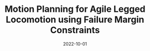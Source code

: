 ---
title: "Motion Planning for Agile Legged Locomotion using Failure Margin Constraints"
collection: publications
permalink: /publication/2022-10-01-Motion-Planning-for-Agile-Legged-Locomotion-using-Failure-Margin-Constraints
date: 2022-10-01
venue: '2022 IEEE/RSJ International Conference on Intelligent Robots and Systems (IROS)'
citation: ' <b>Kevin Green</b>,  John Warila,  Ross L Hatton,  Jonathan Hurst, &quot;Motion Planning for Agile Legged Locomotion using Failure Margin Constraints.&quot; 2022 IEEE/RSJ International Conference on Intelligent Robots and Systems (IROS), 2022.'
publication_type: 'inproceedings'
preprint: 'https://arxiv.org/abs/2203.15107'
paperurl: 'https://ieeexplore.ieee.org/document/9981903'
bib_file_name: '2022-10-01-Motion-Planning-for-Agile-Legged-Locomotion-using-Failure-Margin-Constraints.bib'
---